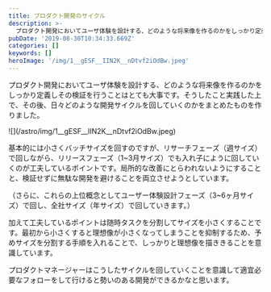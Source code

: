```yaml
---
title: プロダクト開発のサイクル
description: >-
  プロダクト開発においてユーザ体験を設計する、どのような将来像を作るのかをしっかり定義しその検証を行うことはとても大事です。そうしたこと実践した上で、その後、日々どのような開発サイクルを回していくのかをまとめたものを作りました。
pubDate: '2019-08-30T10:34:33.669Z'
categories: []
keywords: []
heroImage: '/img/1__gESF__IIN2K__nDtvf2iOdBw.jpeg'
---
```


プロダクト開発においてユーザ体験を設計する、どのような将来像を作るのかをしっかり定義しその検証を行うことはとても大事です。そうしたこと実践した上で、その後、日々どのような開発サイクルを回していくのかをまとめたものを作りました。

![]\(/astro/img/1__gESF__IIN2K__nDtvf2iOdBw.jpeg)

基本的には小さくバッチサイズを回すのですが、リサーチフェーズ（週サイズ）で回しながら、リリースフェーズ（1~3月サイズ）でも入れ子にように回していくのが工夫しているポイントです。局所的な改善にとらわれないようにすることと、検証せずに無駄な開発を避けることを両立させようとしています。

（さらに、これらの上位概念としてユーザー体験設計フェーズ（3~6ヶ月サイズ）で回し、全社サイズ（年サイズ）で回していきます。）

加えて工夫しているポイントは随時タスクを分割してサイズを小さくすることです。最初から小さくすると理想像が小さくなってしまうことを抑制するため、予めサイズを分割する手順を入れることで、しっかりと理想像を描ききることを意識しています。

プロダクトマネージャーはこうしたサイクルを回していくことを意識して適宜必要なフォローをして行けると勢いのある開発ができるかなと思います。